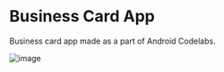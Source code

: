 # Business Card App
Business card app made as a part of Android Codelabs.

![image](https://github.com/user-attachments/assets/0ddf768e-af9f-4f49-874d-4e5b9c4e3ec5)

